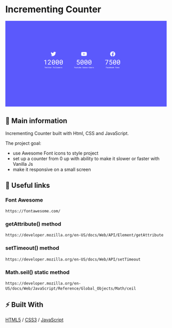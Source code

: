 # Incrementing Counter

![cover](./assets/counter.gif)

## 🦉 Main information

Incrementing Counter built with Html, CSS and  JavaScript.

The project goal:

- use Awesome Font icons to style project
- set up a counter from 0 up with ability to make it slower or faster with Vanilla Js
- make it responsive on a small screen

## 🦊 Useful links 

### Font Awesome

```
https://fontawesome.com/
```

### getAttribute() method

```
https://developer.mozilla.org/en-US/docs/Web/API/Element/getAttribute
```

### setTimeout() method

```
https://developer.mozilla.org/en-US/docs/Web/API/setTimeout
```

### Math.seil() static method

```
https://developer.mozilla.org/en-US/docs/Web/JavaScript/Reference/Global_Objects/Math/ceil
```

## ⚡ Built With
[HTML5](https://www.w3schools.com/html/) / [CSS3](https://www.w3schools.com/css/) / [JavaScript](https://www.w3schools.com/js/)
